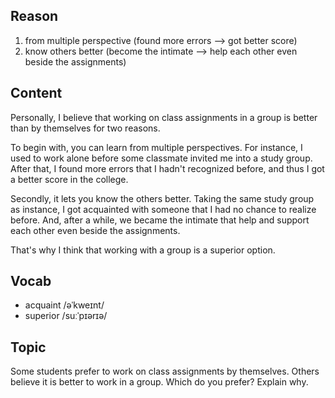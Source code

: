 ## Reason
1. from multiple perspective (found more errors --> got better score)
2. know others better (become the intimate --> help each other even beside the assignments)

## Content
Personally, I believe that working on class assignments in a group is better than by themselves for two reasons.

To begin with, you can learn from multiple perspectives. For instance, I used to work alone before some classmate invited me into a study group. After that, I found more errors that I hadn't recognized before, and thus I got a better score in the college.

Secondly, it lets you know the others better. Taking the same study group as instance, I got acquainted with someone that I had no chance to realize before. And, after a while, we became the intimate that help and support each other even beside the assignments.

That's why I think that working with a group is a superior option.

## Vocab
- acquaint /əˈkweɪnt/ 
- superior /suːˈpɪərɪə/ 

## Topic
Some students prefer to work on class assignments by themselves. Others believe it is better to work in a group. Which do you prefer? Explain why.